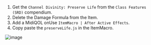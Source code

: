 1. Get the `Channel Divinity: Preserve Life` from the `Class Features (SRD)` compendium.
2. Delete the Damage Formula from the Item.
3. Add a MidiQOL onUse `ItemMacro | After Active Effects`.
4. Copy paste the `preserveLife.js` in the ItemMacro.

![image](https://user-images.githubusercontent.com/7237090/220684111-109a3815-5a1f-49c2-93ff-321df8cea725.png)
